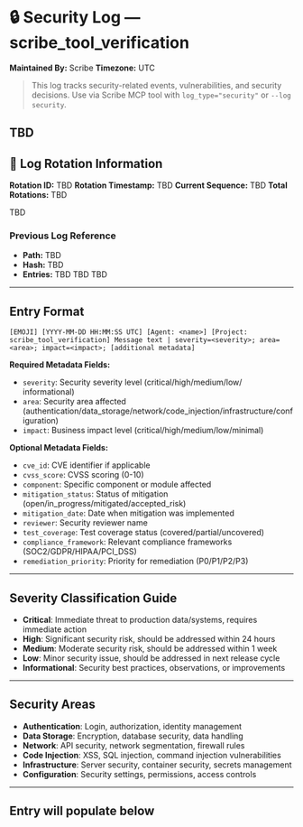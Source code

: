# 🔒 Security Log — scribe_tool_verification
**Maintained By:** Scribe
**Timezone:** UTC

> This log tracks security-related events, vulnerabilities, and security decisions. Use via Scribe MCP tool with `log_type="security"` or `--log security`.

TBD
---

## 🔄 Log Rotation Information
**Rotation ID:** TBD
**Rotation Timestamp:** TBD
**Current Sequence:** TBD
**Total Rotations:** TBD

TBD
### Previous Log Reference
- **Path:** TBD
- **Hash:** TBD
- **Entries:** TBD
TBD
TBD

---

## Entry Format
```
[EMOJI] [YYYY-MM-DD HH:MM:SS UTC] [Agent: <name>] [Project: scribe_tool_verification] Message text | severity=<severity>; area=<area>; impact=<impact>; [additional metadata]
```

**Required Metadata Fields:**
- `severity`: Security severity level (critical/high/medium/low/ informational)
- `area`: Security area affected (authentication/data_storage/network/code_injection/infrastructure/configuration)
- `impact`: Business impact level (critical/high/medium/low/minimal)

**Optional Metadata Fields:**
- `cve_id`: CVE identifier if applicable
- `cvss_score`: CVSS scoring (0-10)
- `component`: Specific component or module affected
- `mitigation_status`: Status of mitigation (open/in_progress/mitigated/accepted_risk)
- `mitigation_date`: Date when mitigation was implemented
- `reviewer`: Security reviewer name
- `test_coverage`: Test coverage status (covered/partial/uncovered)
- `compliance_framework`: Relevant compliance frameworks (SOC2/GDPR/HIPAA/PCI_DSS)
- `remediation_priority`: Priority for remediation (P0/P1/P2/P3)

---

## Severity Classification Guide
- **Critical**: Immediate threat to production data/systems, requires immediate action
- **High**: Significant security risk, should be addressed within 24 hours
- **Medium**: Moderate security risk, should be addressed within 1 week
- **Low**: Minor security issue, should be addressed in next release cycle
- **Informational**: Security best practices, observations, or improvements

---

## Security Areas
- **Authentication**: Login, authorization, identity management
- **Data Storage**: Encryption, database security, data handling
- **Network**: API security, network segmentation, firewall rules
- **Code Injection**: XSS, SQL injection, command injection vulnerabilities
- **Infrastructure**: Server security, container security, secrets management
- **Configuration**: Security settings, permissions, access controls

---

## Entry will populate below